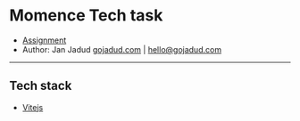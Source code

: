 # Momence Tech task

- [Assignment](./ASSIGNMENT.md)
- Author: Jan Jadud [gojadud.com](https://gojadud.com) | [hello@gojadud.com](mailto:hello@gojadud.com)

---

## Tech stack

- [Vitejs](https://vitejs.dev/)
